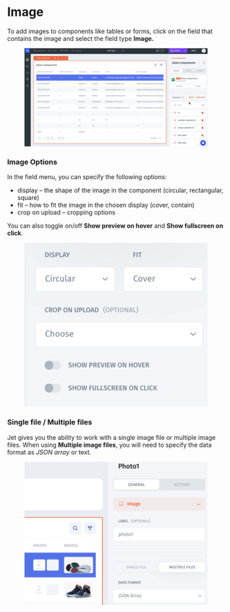 # Image

To add images to components like tables or forms, click on the field that contains the image and select the field type **Image.**

<figure><img src="../../../.gitbook/assets/Untitled19.gif" alt=""><figcaption></figcaption></figure>

### **Image Options**

In the field menu, you can specify the following options:

* display – the shape of the image in the component (circular, rectangular, square)
* fit – how to fit the image in the chosen display (cover, contain)
* crop on upload – cropping options

You can also toggle on/off **Show preview on hover** and **Show fullscreen on click**.

<figure><img src="../../../.gitbook/assets/image (1) (6).png" alt=""><figcaption></figcaption></figure>

### **Single file / Multiple files**

Jet gives you the ability to work with a single image file or multiple image files. When using **Multiple image files**, you will need to specify the data format as _JSON array_ or text.

<figure><img src="../../../.gitbook/assets/image (5) (6).png" alt=""><figcaption></figcaption></figure>

